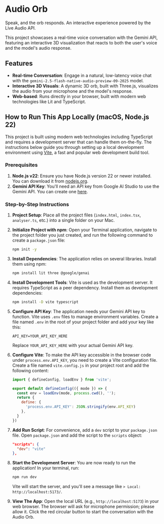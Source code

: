 # Audio Orb

Speak, and the orb responds. An interactive experience powered by the Live Audio API.

This project showcases a real-time voice conversation with the Gemini API, featuring an interactive 3D visualization that reacts to both the user's voice and the model's audio response.

## Features

-   **Real-time Conversation**: Engage in a natural, low-latency voice chat with the `gemini-2.5-flash-native-audio-preview-09-2025` model.
-   **Interactive 3D Visuals**: A dynamic 3D orb, built with Three.js, visualizes the audio from your microphone and the model's response.
-   **Web-based**: Runs directly in your browser, built with modern web technologies like Lit and TypeScript.

## How to Run This App Locally (macOS, Node.js 22)

This project is built using modern web technologies including TypeScript and requires a development server that can handle them on-the-fly. The instructions below guide you through setting up a local development environment using [Vite](https://vitejs.dev/), a fast and popular web development build tool.

### Prerequisites

1.  **Node.js v22**: Ensure you have Node.js version 22 or newer installed. You can download it from [nodejs.org](https://nodejs.org/).
2.  **Gemini API Key**: You'll need an API key from Google AI Studio to use the Gemini API. You can create one [here](https://aistudio.google.com/app/apikey).

### Step-by-Step Instructions

1.  **Project Setup**:
    Place all the project files (`index.html`, `index.tsx`, `analyser.ts`, etc.) into a single folder on your Mac.

2.  **Initialize Project with npm**:
    Open your Terminal application, navigate to the project folder you just created, and run the following command to create a `package.json` file:
    ```bash
    npm init -y
    ```

3.  **Install Dependencies**:
    The application relies on several libraries. Install them using npm:
    ```bash
    npm install lit three @google/genai
    ```

4.  **Install Development Tools**:
    Vite is used as the development server. It requires TypeScript as a peer dependency. Install them as development dependencies:
    ```bash
    npm install -D vite typescript
    ```

5.  **Configure API Key**:
    The application needs your Gemini API key to function. Vite uses `.env` files to manage environment variables.
    Create a file named `.env` in the root of your project folder and add your key like this:
    ```
    API_KEY=YOUR_API_KEY_HERE
    ```
    Replace `YOUR_API_KEY_HERE` with your actual Gemini API key.

6.  **Configure Vite**:
    To make the API key accessible in the browser code under `process.env.API_KEY`, you need to create a Vite configuration file.
    Create a file named `vite.config.js` in your project root and add the following content:
    ```javascript
    import { defineConfig, loadEnv } from 'vite';

    export default defineConfig(({ mode }) => {
      const env = loadEnv(mode, process.cwd(), '');
      return {
        define: {
          'process.env.API_KEY': JSON.stringify(env.API_KEY)
        },
      }
    })
    ```

7.  **Add Run Script**:
    For convenience, add a `dev` script to your `package.json` file. Open `package.json` and add the script to the `scripts` object:
    ```json
    "scripts": {
      "dev": "vite"
    },
    ```

8.  **Start the Development Server**:
    You are now ready to run the application! In your terminal, run:
    ```bash
    npm run dev
    ```
    Vite will start the server, and you'll see a message like `> Local: http://localhost:5173/`.

9.  **View The App**:
    Open the local URL (e.g., `http://localhost:5173`) in your web browser. The browser will ask for microphone permission; please allow it.
    Click the red circular button to start the conversation with the Audio Orb.
